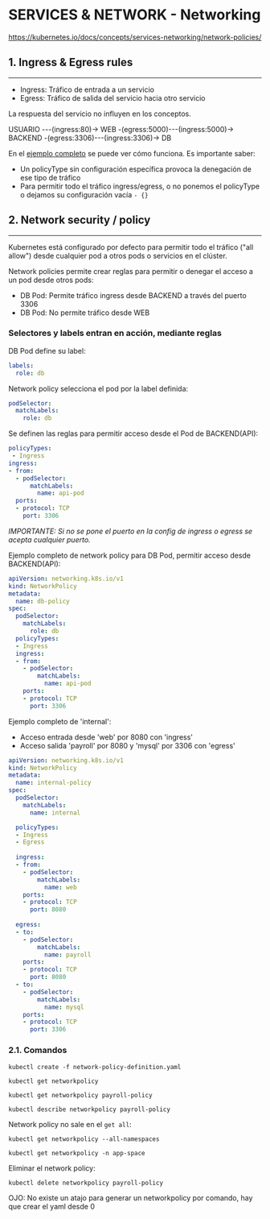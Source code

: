 # SERVICES & NETWORK - Networking

https://kubernetes.io/docs/concepts/services-networking/network-policies/

## **1. Ingress & Egress rules**
---

* Ingress: Tráfico de entrada a un servicio
* Egress: Tráfico de salida del servicio hacia otro servicio

La respuesta del servicio no influyen en los conceptos.

USUARIO ---(ingress:80)-> WEB -(egress:5000)---(ingress:5000)-> BACKEND -(egress:3306)---(ingress:3306)-> DB

En el [ejemplo completo](ckad-08-others-03-example_network_policy.md) se puede ver cómo funciona. Es importante saber:
* Un policyType sin configuración específica provoca la denegación de ese tipo de tráfico
* Para permitir todo el tráfico ingress/egress, o no ponemos el policyType o dejamos su configuración vacía `- {}`


## **2. Network security / policy**
---

Kubernetes está configurado por defecto para permitir todo el tráfico ("all allow") desde cualquier pod a otros pods o servicios en el clúster.

Network policies permite crear reglas para permitir o denegar el acceso a un pod desde otros pods:
* DB Pod: Permite tráfico ingress desde BACKEND a través del puerto 3306
* DB Pod: No permite tráfico desde WEB

### Selectores y labels entran en acción, mediante reglas

DB Pod define su label:
```yaml
labels:
  role: db
```

Network policy selecciona el pod por la label definida:
```yaml
podSelector:
  matchLabels:
    role: db
```

Se definen las reglas para permitir acceso desde el Pod de BACKEND(API):
```yaml
policyTypes:
 - Ingress
ingress:
- from:
  - podSelector:
      matchLabels:
        name: api-pod
  ports:
  - protocol: TCP
    port: 3306
```

_IMPORTANTE: Si no se pone el puerto en la config de ingress o egress se acepta cualquier puerto._

Ejemplo completo de network policy para DB Pod, permitir acceso desde BACKEND(API):
```yaml
apiVersion: networking.k8s.io/v1
kind: NetworkPolicy
metadata:
  name: db-policy
spec:
  podSelector:
    matchLabels:
      role: db
  policyTypes:
  - Ingress
  ingress:
  - from:
    - podSelector:
        matchLabels:
          name: api-pod
    ports:
    - protocol: TCP
      port: 3306
```

Ejemplo completo de 'internal':
* Acceso entrada desde 'web' por 8080 con 'ingress'
* Acceso salida 'payroll' por 8080 y 'mysql' por 3306 con 'egress'
```yaml
apiVersion: networking.k8s.io/v1
kind: NetworkPolicy
metadata:
  name: internal-policy
spec:
  podSelector:
    matchLabels:
      name: internal

  policyTypes:
  - Ingress
  - Egress
  
  ingress:
  - from:
    - podSelector:
        matchLabels:
          name: web
    ports:
    - protocol: TCP
      port: 8080
  
  egress:
  - to:
    - podSelector:
        matchLabels:
          name: payroll
    ports:
    - protocol: TCP
      port: 8080
  - to:
    - podSelector:
        matchLabels:
          name: mysql
    ports:
    - protocol: TCP
      port: 3306

```

### **2.1. Comandos**

`kubectl create -f network-policy-definition.yaml`

`kubectl get networkpolicy`

`kubectl get networkpolicy payroll-policy`

`kubectl describe networkpolicy payroll-policy`

Network policy no sale en el `get all`:

`kubectl get networkpolicy --all-namespaces`

`kubectl get networkpolicy -n app-space`

Eliminar el network policy:

`kubectl delete networkpolicy payroll-policy`

OJO: No existe un atajo para generar un networkpolicy por comando, hay que crear el yaml desde 0



